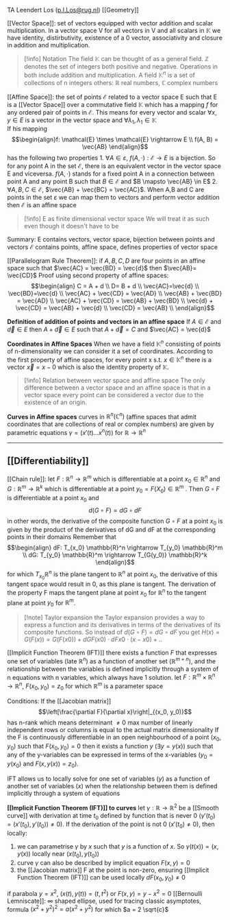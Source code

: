 TA Leendert Los (p.l.Los@rug.nl)
[[Geometry]]

[[Vector Space]]: set of vectors equipped with vector addition and scalar multiplication. In a vector space V for all vectors in V and all scalars in $\mathbb{K}$ we have identity, distirbutivity, existence of a 0 vector, associativity and closure in addition and multiplication.

>[!info] Notation
>The field $\mathbb{K}$ can be thought of as a general field. $\mathbb{Z}$ denotes the set of integers both positive and negative. Operations in both include addition and multiplication. 
>A field $\mathbb{K}^n$ is a set of collections of n integers
>others: $\mathbb{R}$ real numbers, $\mathbb{C}$ complex numbers

[[Affine Space]]:
	the set of points $\mathcal{E}$ related to a vector space E such that E is a [[Vector Space]] over a commutative field $\mathbb{K}$ which has a mapping $f$ for any ordered pair of points in $\mathcal{E}$. This means for every vector and scalar
		$\forall x,y \in E$ is a vector in the vector space and $\forall \lambda_1, \lambda_1  \in \mathbb{K}$  
	If his mapping $$\begin{align}f: \mathcal{E} \times \mathcal{E} \rightarrow E \\ f(A, B) = \vec{AB} \end{align}$$
	has the following two properties
	1. $\forall A \in \varepsilon$, $f(A, \cdot): \mathcal{E} \rightarrow E$  is a bijection. So for any point A in the set $\mathcal{E}$, there is an equivalent vector in the vector space E and viceversa.
		$f(A, \cdot)$ stands for a fixed point A in a connection between point A and any point B such that $B \in \mathcal{E}$ and $B \mapsto \vec{AB} \in E$ 
	2. $\forall A,B,C \in \mathcal{E}$, $\vec{AB} + \vec{BC} = \vec{AC}$. When A,B and C are points in the set $\varepsilon$ we can map them to vectors and perform vector addition
	 then $\mathcal{E}$ is an affine space

>[!info] E as finite dimensional vector space
>We will treat it as such even though it doesn't have to be

Summary: 
E contains vectors, vector space, bijection between points and vectors
$\mathcal{E}$ contains points, affine space, defines properties of vector space

[[Parallelogram Rule Theorem]]: if $A,B,C,D$ are four points in an affine space such that $\vec{AC} = \vec{BD} = \vec{d}$ then $\vec{AB}= \vec{CD}$
Proof using second property of affine spaces:
$$\begin{align} C = A + d \\ D= B + d \\ \vec{AC}=\vec{d} \\ \vec{BD}=\vec{d} \\
\vec{AC} + \vec{CD} = \vec{AD} \\ \vec{AB} + \vec{BD} = \vec{AD} \\ \vec{AC} + \vec{CD} = \vec{AB} + \vec{BD} \\  \vec{d} + \vec{CD} = \vec{AB} + \vec{d} \\ \vec{CD} = \vec{AB} \\ \end{align}$$

**Definition of addition of points and vectors in an affine space**
If $A \in \mathcal{E}$ and $\vec{d} \in E$ then $A + \vec{d} \in E$ such that $A+ \vec{d} =C$ and $\vec{AC} = \vec{d}$ 

**Coordinates in Affine Spaces**
When we have a field $\mathbb{K}^n$ consisting of points of n-dimensionality we can consider it a set of coordinates. According to the first property of affine spaces, for every point x s.t. $x \in \mathbb{K}^n$ there is a vector $\vec{x}= x- 0$ which is also the identity property of $\mathbb{K}$.

>[!info] Relation between vector space and affine space
>The only difference between a vector space and an affine space is that in a vector space every point can be considered a vector due to the existence of an origin.


**Curves in Affine spaces** 
curves in $\mathbb{R}^n (\mathbb{C}^n)$ (affine spaces that admit coordinates that are collections of real or complex numbers) are given by parametric equations $\gamma = (x'(t) ... x^n (t))$ for $\mathbb{R} \rightarrow \mathbb{R}^n$ 
- - -
## [[Differentiability]] 

[[Chain rule]]: let $F: \mathbb{R}^n \rightarrow \mathbb{R}^m$ which is differentiable at a point $x_0 \in \mathbb{R}^n$ and $G: \mathbb{R}^m \rightarrow \mathbb{R}^k$ which is differentiable at a point $y_0 = F(X_0) \in \mathbb{R}^m$ . Then $G \circ F$ is differentiable at a point $x_0$ and $$d(G \circ F) = dG \circ dF$$ in other words, the derivative of the composite function $G \circ F$ at a point $x_0$ is given by the product of the derivatives of dG and dF at the corresponding points in their domains
Remember that $$\begin{align} dF: T_{x_0} \mathbb{R}^n \rightarrow T_{y_0} \mathbb{R}^m \\ dG: T_{y_0} \mathbb{R}^m \rightarrow T_{G(y_0)} \mathbb{R}^k \end{align}$$
for which $T_{x_0} \mathbb{R}^n$ is the plane tangent to $\mathbb{R}^n$ at point $x_0$, the derivative of this tangent space would result in 0, as this plane is tangent. The derivation of the property F maps the tangent plane at point $x_0$ for $\mathbb{R}^n$ to the tangent plane at point $y_0$ for $\mathbb{R}^m$.

>[!note] Taylor expansion
>the Taylor expansion provides a way to express a function and its derivatives in terms of the derivatives of its composite functions. So instead of $d(G \circ F) = dG \circ dF$ you get $H(x)=G(F(x))=G(F(x0​))+dGF(x0​)​⋅dFx0​​⋅(x−x0​)+ ..$


[[Implicit Function Theorem (IFT)]] 
there exists a function $F$ that expresses one set of variables (late $\mathbb{R}^n$) as a function of another set ($\mathbb{R}^{m+n}$), and the relationship between the variables is defined implicitly through a system of n equations with n variables, which always have 1 solution.
let $F: \mathbb{R}^m \times \mathbb{R}^n \rightarrow \mathbb{R}^n$, $F(x_0, y_0)= z_0$ for which $\mathbb{R}^m$ is a parameter space

Conditions:
If the [[Jacobian matrix]] $$\left[\frac{\partial F}{\partial x}\right|_{(x_0, y_0)}$$ has n-rank which means
	determinant $\neq 0$
	max number of linearly independent rows or columns is equal to the actual matrix dimensionality
If the F is continuously differentiable in an open neighbourhood of a point $(x_0, y_0)$ such that $F(x_0, y_0)=0$
then it exists a function $y$ ($\exists y = y(x)$) such that any of the y-variables can be expressed in terms of the x-variables ($y_0 = y(x_0)$ and $F(x, y(x))=z_0$).

IFT allows us to locally solve for one set of variables ($y$) as a function of another set of variables ($x$) when the relationship between them is defined implicitly through a system of equations

**[[Implicit Function Theorem (IFT)]] to curves**
let $\gamma : \mathbb{R} \rightarrow \mathbb{R}^2$ be a [[Smooth curve]] with derivation at time $t_0$ defined by function that is never 0 ($\gamma ' (t_0) = (x'(t_0), y'(t_0)) \neq 0$). 
If the derivation of the point is not 0 ($x'(t_0) \neq 0$), then locally:
1. we can parametrise $\gamma$ by $x$ such that $y$ is a function of $x$. So $\gamma (t(x)) = (x, y(x))$ locally near $(x(t_0), y(t_0))$ 
2. curve $\gamma$ can also be described by implicit equation $F(x,y)=0$ 
3. the [[Jacobian matrix]] F at the point is non-zero, ensuring [[Implicit Function Theorem (IFT)]] can be used locally $dF(x_0, y_0) \neq 0$ 

if parabola $y=x^2$, $(x(t), y(t))=(t,t^2)$ or $F(x,y)= y-x^2=0$
[[Bernoulli Lemniscate]]: $\infty$ shaped ellipse, used for tracing classic asymptotes, formula $(x^2+y^2)^2= a(x^2 + y^2)$ for which $a = 2 \sqrt{c}$ 